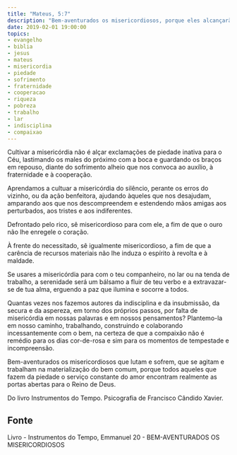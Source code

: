 ```yaml
---
title: "Mateus, 5:7"
description: "Bem-aventurados os misericordiosos, porque eles alcançarão misericórdia."
date: 2019-02-01 19:00:00
topics: 
- evangelho
- biblia
- jesus
- mateus
- misericordia
- piedade
- sofrimento
- fraternidade
- cooperacao
- riqueza
- pobreza
- trabalho
- lar
- indisciplina
- compaixao
---
```


Cultivar a misericórdia não é alçar exclamações de piedade
inativa para o Céu, lastimando os males do próximo com a boca e
guardando os braços em repouso, diante do sofrimento alheio que nos
convoca ao auxílio, à fraternidade e à cooperação.

Aprendamos a cultuar a misericórdia do silêncio, perante os
erros do vizinho, ou da ação benfeitora, ajudando àqueles que nos
desajudam, amparando aos que nos descompreendem e estendendo
mãos amigas aos perturbados, aos tristes e aos indiferentes.

Defrontado pelo rico, sê misericordioso para com ele, a fim de
que o ouro não lhe enregele o coração.

À frente do necessitado, sê igualmente misericordioso, a fim
de que a carência de recursos materiais não lhe induza o espírito à
revolta e à maldade.

Se usares a misericórdia para com o teu companheiro, no lar
ou na tenda de trabalho, a serenidade será um bálsamo a fluir de teu
verbo e a extravazar-se de tua alma, erguendo a paz que ilumina e
socorre a todos.

Quantas vezes nos fazemos autores da indisciplina e da
insubmissão, da secura e da aspereza, em torno dos próprios passos,
por falta de misericórdia em nossas palavras e em nossos
pensamentos? Plantemo-la em nosso caminho, trabalhando,
construindo e colaborando incessantemente com o bem, na certeza de
que a compaixão não é remédio para os dias cor-de-rosa e sim para os
momentos de tempestade e incompreensão.

Bem-aventurados os misericordiosos que lutam e sofrem, que
se agitam e trabalham na materialização do bem comum, porque
todos aqueles que fazem da piedade o serviço constante do amor
encontram realmente as portas abertas para o Reino de Deus.

Do livro Instrumentos do Tempo. Psicografia de Francisco
Cândido Xavier.


## Fonte
Livro - Instrumentos do Tempo, Emmanuel
20 - BEM-AVENTURADOS OS MISERICORDIOSOS
